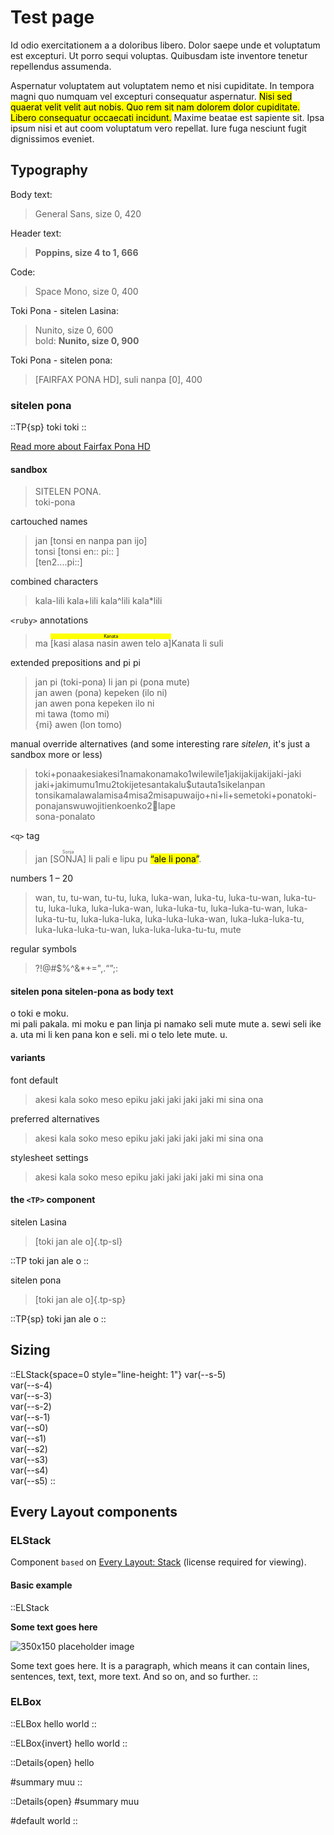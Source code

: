 # Test page

Id odio exercitationem a a doloribus libero. <span class="testing">Dolor saepe unde et voluptatum est excepturi. Ut porro sequi voluptas.</span> Quibusdam iste inventore tenetur repellendus assumenda.

Aspernatur voluptatem aut voluptatem nemo et nisi cupiditate. In tempora magni quo numquam vel excepturi consequatur aspernatur. <mark>Nisi sed quaerat velit velit aut nobis. Quo rem sit nam dolorem dolor cupiditate. Libero consequatur occaecati incidunt.</mark> Maxime beatae est sapiente sit. Ipsa ipsum nisi et aut coom voluptatum vero repellat. Iure fuga nesciunt fugit dignissimos eveniet.

## Typography

Body text:

> General Sans, size 0, 420

Header text:

> <span style="font-family: var(--font-display); font-weight: 666; font-size: var(--s1); color: var(--ctp-subtext0);">Poppins, size 4 to 1, 666</span>

Code:

> <span style="font-family: var(--font-code);">Space Mono, size 0, 400</span>

Toki Pona - sitelen Lasina:

> <span class="font-tp-sl">Nunito, size 0, 600</span><br />
> bold: <b class="font-tp-sl">Nunito, size 0, 900</b>

Toki Pona - sitelen pona:

> <span class="font-tp-sp">\[FAIRFAX PONA HD], suli nanpa \[0], 400</span>

### sitelen pona

::TP{sp}
toki toki
::

[Read more about Fairfax Pona HD](https://www.kreativekorp.com/software/fonts/fairfaxponahd/)

#### sandbox

> <span lang="tok-x-stlnpona" class="testing">SITELEN PONA.<br />
> toki-pona<br /></span>

cartouched names

> <span lang="tok-x-stlnpona">jan \[tonsi en nanpa pan ijo\]<br />
> tonsi \[tonsi en:: pi:: \]<br />
> \[ten2....pi::]</span>

combined characters

> <span lang="tok-x-stlnpona">kala-lili kala+lili kala^lili kala\*lili</span>

`<ruby>` annotations

> <span lang="tok-x-stlnpona">ma <ruby>\[kasi alasa nasin awen telo a\] <rp>(</rp><rt lang="tok-Latn"><mark>Kanata</mark></rt><rp>)</rp><rtc lang="tok-Latn">Kanata</rtc></ruby> li suli</span>

extended prepositions and <span lang="tok-Latn">pi</span> <span lang="tok-x-stlnpona">pi</span>

> <span lang="tok-x-stlnpona">jan pi (toki-pona) li jan pi (pona mute)<br />
> jan awen (pona) kepeken (ilo ni)<br />
> jan awen pona kepeken ilo ni<br />
> mi tawa (tomo mi)<br />
> \{mi} awen (lon tomo)</span>

manual override alternatives (and some interesting rare <i lang="tok-Latn">sitelen</i>, it's just a sandbox more or less)

> <span lang="tok-x-stlnpona">toki+pona&#8203;akesi&#8203;akesi1&#8203;namako&#8203;namako1&#8203;wile&#8203;wile1&#8203;jaki&#8203;jaki&#8203;jaki&#8203;jaki-jaki&#8203;jaki+jaki&#8203;mu&#8203;mu1&#8203;mu2&#8203;to&#8203;kijetesantakalu&#8203;$&#8203;uta&#8203;uta1&#8203;sike&#8203;lanpan<br />
> tonsi&#8203;kamalawala&#8203;misa4&#8203;misa2&#8203;misa&#8203;puwa&#8203;ijo+ni+li+seme&#8203;toki+pona&#8203;toki-pona&#8203;jans&#8203;wuwojiti&#8203;enko&#8203;enko2&#8203;lape<br />
> sona-pona&#8203;la&#8203;to</span>

`<q>` tag

> <span lang="tok-x-stlnpona">jan <ruby>\[SONJA] <rp>(</rp><rt lang="tok-Latn">Sonja</rt><rp>)</rp></ruby> li pali e lipu pu <mark><q>ale li pona</q></mark>.</span>

numbers 1 &ndash; 20

> <span lang="tok-x-stlnpona">wan, tu, tu-wan, tu-tu, luka, luka-wan, luka-tu, luka-tu-wan, luka-tu-tu, luka-luka, luka-luka-wan, luka-luka-tu, luka-luka-tu-wan, luka-luka-tu-tu, luka-luka-luka, luka-luka-luka-wan, luka-luka-luka-tu, luka-luka-luka-tu-wan, luka-luka-luka-tu-tu, mute</span>

regular symbols
> <span lang="tok-x-stlnpona">?!@#$%^&*+=",.&ldquo;&rdquo;;:</span>

#### <span lang="tok-Latn">sitelen pona</span> <span lang="tok-x-stlnpona">sitelen-pona</span> as body text

<span lang="tok-x-stlnpona">o toki e moku.<br />mi pali pakala. mi moku e pan linja pi namako seli mute mute a. sewi seli ike a. uta mi li ken pana kon e seli. mi o telo lete mute. u.</span>

#### variants

font default

> <span style="font-feature-settings: 'kern' 1" lang="tok-x-stlnpona">akesi kala soko meso epiku jaki jaki jaki jaki mi sina ona</span>

preferred alternatives

> <span style="font-feature-settings: 'kern' 1, 'cv70', 'cv77', 'cv80', 'cv90', 'cv91', 'ss19'" lang="tok-x-stlnpona">akesi kala soko meso epiku jaki jaki jaki jaki mi sina ona</span>

stylesheet settings

> <span lang="tok-x-stlnpona">akesi kala soko meso epiku jaki jaki jaki jaki mi sina ona</span>

#### the `<TP>` component

sitelen Lasina

> [toki jan ale o]{.tp-sl}

::TP
toki jan ale o
::

sitelen pona

> [toki jan ale o]{.tp-sp}

::TP{sp}
toki jan ale o
::

## Sizing

::ELStack{space=0 style="line-height: 1"}
<span style="font-size: var(--s-5)">var(--s-5)</span><br />
<span style="font-size: var(--s-4)">var(--s-4)</span><br />
<span style="font-size: var(--s-3)">var(--s-3)</span><br />
<span style="font-size: var(--s-2)">var(--s-2)</span><br />
<span style="font-size: var(--s-1)">var(--s-1)</span><br />
<span style="font-size: var(--s0)">var(--s0)</span><br />
<span style="font-size: var(--s1)">var(--s1)</span><br />
<span style="font-size: var(--s2)">var(--s2)</span><br />
<span style="font-size: var(--s3)">var(--s3)</span><br />
<span style="font-size: var(--s4)">var(--s4)</span><br />
<span style="font-size: var(--s5)">var(--s5)</span>
::

## Every Layout components

### ELStack

Component `based` on [Every Layout: Stack](https://every-layout.dev/layouts/stack/) (license required for viewing).

#### Basic example

::ELStack

<span style="font-family: var(--font-display); font-weight: 666; font-size: var(--s2); color: var(--ctp-subtext0);">Some text goes here</span>

![350x150 placeholder image](https://images.placeholders.dev/?width=350&height=100)

Some text goes here. <span class="testing">It is a paragraph, which means it can contain lines, sentences, text, text, more text.</span> And so on, and so further.
::

### ELBox

::ELBox
hello world
::

::ELBox{invert}
hello world
::

::Details{open}
hello

#summary
muu
::

::Details{open}
#summary
muu

#default
world
::
